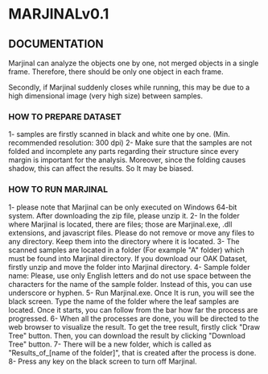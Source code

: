 # **MARJINALv0.1**

## **DOCUMENTATION**

Marjinal can analyze the objects one by one, not merged objects in a single frame. Therefore, there should be only one object in each frame. 

Secondly, if Marjinal suddenly closes while running, this may be due to a high dimensional image (very high size) between samples.

### **HOW TO PREPARE DATASET**

1- samples are firstly scanned in black and white one by one. (Min. recommended resolution: 300 dpi)  2- Make sure that the samples are not folded and incomplete any parts regarding their structure since every margin is important for the analysis. Moreover, since the folding causes shadow, this can affect the results. So It may be biased.

### **HOW TO RUN MARJINAL**

1- please note that Marjinal can be only executed on Windows 64-bit system. After downloading the zip file, please unzip it.  2- In the folder where Marjinal is located, there are files; those are Marjinal.exe, .dll extensions, and javascript files. Please do not remove or move any files to any directory. Keep them into the directory where it is located.  3- The scanned samples are located in a folder (For example "A" folder) which must be found into Marjinal directory. If you download our OAK Dataset, firstly unzip and move the folder into Marjinal directory.  4- Sample folder name: Please, use only English letters and do not use space between the characters for the name of the sample folder. Instead of this, you can use underscore or hyphen. 5- Run Marjinal.exe. Once It is run, you will see the black screen. Type the name of the folder where the leaf samples are located. Once it starts, you can follow from the bar how far the process are progressed. 6- When all the processes are done, you will be directed to the web browser to visualize the result. To get the tree result, firstly click "Draw Tree" button. Then, you can download the result by clicking "Download Tree" button.  7- There will be a new folder, which is called as "Results_of_[name of the folder]", that is created after the process is done. 8- Press any key on the black screen to turn off Marjinal.
